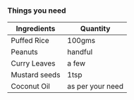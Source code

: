 ### Things you need
Ingredients | Quantity
--------------|--------------
Puffed Rice | 100gms
Peanuts | handful
Curry Leaves | a few 
Mustard seeds | 1tsp
Coconut Oil | as per your need



